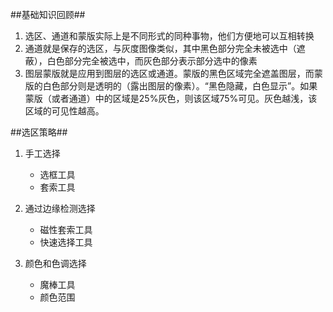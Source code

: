 ##基础知识回顾##

1.	选区、通道和蒙版实际上是不同形式的同种事物，他们方便地可以互相转换
2.	通道就是保存的选区，与灰度图像类似，其中黑色部分完全未被选中（遮蔽），白色部分完全被选中，而灰色部分表示部分选中的像素
3.	图层蒙版就是应用到图层的选区或通道。蒙版的黑色区域完全遮盖图层，而蒙版的白色部分则是透明的（露出图层的像素）。“黑色隐藏，白色显示”。如果蒙版（或者通道）中的区域是25%灰色，则该区域75%可见。灰色越浅，该区域的可见性越高。

##选区策略##

1.	手工选择
	
	+	选框工具	
	+	套索工具	

2.	通过边缘检测选择
	
	+	磁性套索工具	
	+	快速选择工具	

3.	颜色和色调选择

	+	魔棒工具
	+	颜色范围